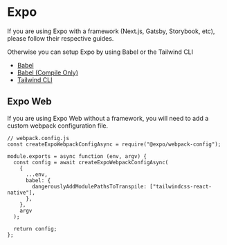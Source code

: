 # Expo

If you are using Expo with a framework (Next.js, Gatsby, Storybook, etc), please follow their respective guides.

Otherwise you can setup Expo by using Babel or the Tailwind CLI

- [Babel](../compilation/babel.md)
- [Babel (Compile Only)](../compilation/babel-compile-only.md)
- [Tailwind CLI](../compilation/cli-native.md)

## Expo Web

If you are using Expo Web without a framework, you will need to add a custom webpack configuration file.

```tsx
// webpack.config.js
const createExpoWebpackConfigAsync = require("@expo/webpack-config");

module.exports = async function (env, argv) {
  const config = await createExpoWebpackConfigAsync(
    {
      ...env,
      babel: {
        dangerouslyAddModulePathsToTranspile: ["tailwindcss-react-native"],
      },
    },
    argv
  );

  return config;
};
```
